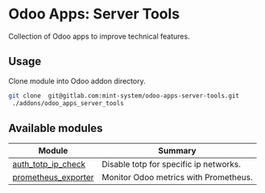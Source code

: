 # Odoo Apps: Server Tools

Collection of Odoo apps to improve technical features.

## Usage

Clone module into Odoo addon directory.

```bash
git clone  git@gitlab.com:mint-system/odoo-apps-server-tools.git
 ./addons/odoo_apps_server_tools
```

## Available modules

| Module | Summary |
| --- | --- |
| [auth_totp_ip_check](auth_totp_ip_check) |         Disable totp for specific ip networks. |
| [prometheus_exporter](prometheus_exporter) |         Monitor Odoo metrics with Prometheus. |
